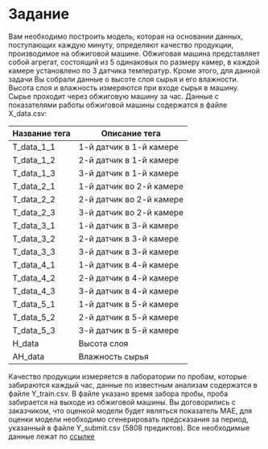 # Задание

Вам необходимо построить модель, которая на основании данных, поступающих каждую минуту, определяют качество продукции, производимое на обжиговой машине.
Обжиговая машина представляет собой агрегат, состоящий из 5 одинаковых по размеру камер, в каждой камере установлено по 3 датчика температур. Кроме этого, для данной задачи Вы собрали данные о высоте слоя сырья и его влажности. Высота слоя и влажность измеряются при входе сырья в машину. Сырье проходит через обжиговую машину за час.
Данные с показателями работы обжиговой машины содержатся в файле X_data.csv:

|Название тега	| Описание тега|
| --- | --- |
|T_data_1_1	| 1-й датчик в 1-й камере|
|T_data_1_2	| 2-й датчик в 1-й камере|
|T_data_1_3	| 3-й датчик в 1-й камере|
|T_data_2_1	| 1-й датчик во 2-й камере|
|T_data_2_2	| 2-й датчик во 2-й камере|
|T_data_2_3	| 3-й датчик во 2-й камере|
|T_data_3_1	| 1-й датчик в 3-й камере|
|T_data_3_2	| 2-й датчик в 3-й камере|
|T_data_3_3	| 3-й датчик в 3-й камере|
|T_data_4_1	| 1-й датчик в 4-й камере|
|T_data_4_2 |	2-й датчик в 4-й камере
|T_data_4_3 |	3-й датчик в 4-й камере
|T_data_5_1 |	1-й датчик в 5-й камере
|T_data_5_2 |	2-й датчик в 5-й камере
|T_data_5_3 |	3-й датчик в 5-й камере
|H_data	| Высота слоя
|AH_data	| Влажность сырья

Качество продукции измеряется в лаборатории по пробам, которые забираются каждый час, данные по известным анализам содержатся в файле Y_train.csv. В файле указано время забора пробы, проба забирается на выходе из обжиговой машины.
Вы договорились с заказчиком, что оценкой модели будет являться показатель MAE, для оценки модели необходимо сгенерировать предсказания за период, указанный в файле Y_submit.csv (5808 предиктов).
Все необходимые данные лежат по [ссылке](https://www.dropbox.com/s/lo2w549fv8lo3oc/Test2.7z)
